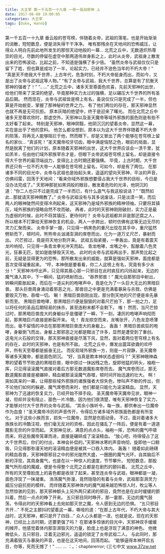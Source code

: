 ```yaml
---
title: 大主宰 第一千五百一十九章 一帝一祖战邪神 上
date: 2017-06-08 19:00:05
categories: 大主宰
tags: [Duke, Hannb]
---
```


第一千五百一十九章
垂云般的苍穹榜，伴随着炎帝，武祖的落笔，也是开始渐渐的消散，短短数息，便是消失得干干净净。
唯有那残余在天地间的恐怖威压，让得众人明白先前此地所发生的那惊天动地般的一幕...
北荒之丘中，无数道炽热尊崇的目光，尽数的停留在虚空中那两道伟岸身影之上，此时从炎帝，武祖身上散发出来的恐怖波动，比起之前，不知道是强横了多少倍。
“虽然炎帝与武祖仅仅只是留下了姓，但也算是成功了一半，论起实力，已经并不逊色当年的不朽大帝！”
“真是天不绝我大千世界，上古年代，危急时刻，不朽大帝挺身而出，而如今，又是出了炎帝与武祖这等人物。”
“有了炎帝与武祖，我大千世界，总算是有了抗衡天邪神的强者了！”
“......”
北荒之丘中，诸多天至尊面色欢喜，先前天邪神的出世，给他们带来了深深的绝望，毕竟那种实力太过的强横，足以碾压大千世界的所有圣品后期。
然而现在，炎帝与武祖皆是榜上有名，虽说仅仅只是完成了一半，但也算是开始蜕变，掌握了那神秘的世界之力。
有了他们两位的存在，那天邪神显然也就不再是无可抗拒。
原本灰暗的绝望中，终于是迎来了曙光。
而在北荒之丘中诸多天至尊欢欣时，那虚空外，天邪神以及圣天魔帝等域外邪族的面色则是有些不太好看了起来。
特别是天邪神，眼神阴翳，他阴沉沉的望着炎帝，显然这一幕，实在是出乎了他的意料。
他怎么都没想到，原本以为这大千世界伴随着不朽大帝的陨落，将再无人能够阻拦于他，然而眼下，却是又冒出了两个能够在苍穹榜上留名的家伙...
“真该死！”圣天魔帝咬牙切齿，眼中满是恼怒之色，眼前的局面，显然是脱离了他们的计划，原本随着天邪神的出世，这大千世界应该会一溃千里，犹如羔羊，任由他们域外邪族宰杀才是，但眼下炎帝武祖苍穹榜上留名，却是直接令得大千世界的最顶端战力，变得比上古时期还要强横。
毕竟，上古时期，大千世界还只有一位不朽大帝一人能够在苍穹榜上留名，可如今，却是有了两位。
在那诸多不同的目光中，炎帝与武祖也是抬起头来，遥遥的望向天邪神，平淡的声音，仿佛闷雷，回荡于天地间：“看来你域外邪族想要侵占我大千世界的目标，今日是没办法完成了。”
天邪神那犹如黑洞般的眼目，散发着危险的光泽，他阴沉的道：“你二人也只不过是完成了一半而已，有什么底气与我这般说话？”
“既然如此...那就请天邪神赐教了。”
炎帝与武祖没有与其多说废话，只是淡漠一笑，而后两人的眼神陡然间变得冷冽起来，这天邪神乃是域外邪族的精神领袖，只要将其镇压，域外邪族的侵略自然不攻而破。
再者，此时的天邪神刚刚破封，实力正是最为虚弱的时候，此时不将其镇压，更待何时？
炎帝与武祖都并非是那迂腐之人，所以根本不打算给天邪神恢复的机会，两人一步跨出，顿时仿佛有这等无边无尽的灵力汇聚而来。
炎帝手掌一握，只见得一柄黑色的重尺出现在其手中，重尺猛然劈斩而下，顿时间，熊熊帝炎汹涌澎湃的席卷而出，化为一道万丈尺芒，暴射而出。
尺芒掠过，竟是将天地分割开来。
武祖五指紧握，一拳轰出，竟是有着震天龙吟响彻，只见得一条青龙拳光冲天而起。
青龙咆哮，龙嘴之中，酝酿着八色灵光，狂暴无匹，犹如是能够毁天灭地。
此时的炎帝与武祖再出手，那声势比起之前，无疑是显得更为的恐怖，那所散发出来的威能，就算是强如天邪神，面庞都是首次变得凝重起来。
“哼，本神倒是要看看，你二人这榜上有名，究竟有多少水分！”
天邪神冷哼出声，只见得其眉心那一只邪目在此时疯狂的闪烁起来，无边的魔气涌入其中，下一瞬间，猛的喷射而出。
“吞界邪兽！”
魔光自那邪目中射出，转瞬间膨胀起来，而后在一道尖利的咆哮声中，竟是化为了一头巨大无比的黑暗巨兽。
那头巨兽周身涌动着邪恶之光，那兽目之中更是充满着暴戾与杀戮，仿佛是要毁灭万物，吞噬一切。
唰！
黑暗巨兽刚刚出现，那分割天地的尺芒便是率先暴斩而至。
黑暗巨兽咆哮，那黑暗巨爪便是狠狠的对着尺芒拍下，那一拍之力，足以将任何的圣品后期轻易的抹杀，甚至连粉末都不会剩下。
嗤！
然而，当尺芒掠过时，那黑暗巨兽庞大的身躯似乎是僵硬了一瞬，下一刻，凄厉的咆哮声响彻而起，那黑暗巨爪直接是断裂开来。
吼！
青龙掠空而来，龙嘴张开，八色龙息喷薄而出，毫不留情的冲击在那那黑暗巨兽庞大的身躯上。
轰轰！
黑暗巨兽疯狂的咆哮，身躯倒飞而出，身躯上那邪恶之光都是黯淡了许多，显然是遭受到了重创。
这电光火石般的交锋，那天邪神直接是尽落下风，显然，面对着两位苍穹榜上有名的存在，此时的天邪神，也是有所不敌。
北荒之丘中，爆发出震耳欲聋的欢呼声，所有天至尊都是振奋无比。
而反观域外邪族一方，则是一片寂静，圣天魔帝等诸多天魔帝，都是面色阴沉。
“好，当真是欺本神状态虚弱吗？”
天邪神眼神森寒的望着节节败退的黑暗巨兽，眼中掠过一抹凶残之色，旋即他猛的转头，袖袍一挥，只见得滚滚魔气直接对着后方那无数道魔影席卷而去。
魔气席卷而过，那无数道魔影直接是被碾碎，精血被那滚滚魔气吞噬，顿时间开始迅速的壮大。
啊！
突如其来的一幕，让得那些域外邪族的诸族强者大惊失色，惨叫声不断的传出，但不论他们如何的躲避，魔气席卷而来时，他们都是只能化为滚滚精血。
显然，天邪神为了迅速的恢复实力，已经开始不择手段。
圣天魔帝等天魔帝见状，眼神一凝，但却并没有阻止，面色一片冷酷，因为他们很清楚，唯有天邪神恢复了实力，才能够对付大千世界的炎帝与武祖。
“其余小族听令，每一族，都供奉出一位魔帝作为血食！”圣天魔帝冷厉的声音传开，令得后方诸多域外邪族面色都是有所变化。
对于这些小族而言，损失一位魔帝，显然是伤筋动骨。
不过，面对着诸多大族族长的冷酷注视，他们毫无反对的资格，因此在骚乱了一阵后，便是有着一道道魔影无奈的升空而起。
天邪神见状，满意的点点头，袖袍一挥，恐怖的魔气呼啸而来，将这些魔帝笼罩而进，直接是碾碎成了滚滚精血。
“放心吧，待得侵占了这大千世界后，你们的付出，本神会补偿的。”天邪神冰寒的声音响彻，旋即他一口鲸吸，只见得那弥漫天地的滚滚精血便是被其一口吞入体内。
轰轰！
随着如此磅礴的精血吞食，天邪神那邪目之中的邪光陡然大盛，一圈圈的魔气光环，自其脑后不断的浮现，其周身魔气，也是在以一种惊人的速度，节节攀升。
短短数息，那股魔气所形成的魔威，便是令得整个北荒之丘都是在剧烈的颤抖着。
北荒之丘中，所有的天至尊脸庞上的喜色都是收敛了起来，甚至连炎帝与武祖，眼神都是一凝，面色浮现了一抹凝重。
浩荡魔气弥漫，竟然隐隐的有着与炎帝，武祖那澎湃灵力威压分庭抗拒的模样。
而伴随着天邪神体内的魔气越来越恐怖惊人时，牧尘等人忽然惊骇的见到，那天邪神额头上另外两只紧闭的邪目，竟然也是在此时缓缓的颤抖着，然后一点点的睁了开来。
五只邪目同时睁开，那一霎那，无边的魔气鼓荡，令得此时的天邪神看上去宛如那灭世之魔，令人感到无边的恐惧。
“五只邪目齐开...”
不死之主颤抖的望着这一幕，嘶哑的道：“在那上古年代，不朽大帝与其大战时，这天邪神，都只是开了四目...”
众人心头都是一凛，也就是说，现在的天邪神，已经比上古时期，还要更强了吗？
在那诸多惊骇的目光中，天邪神双手缓缓的摊开，他感觉着体内那澎湃毁灭的力量，脸庞上也是浮现了满意的神色。
他微微低头，五只邪目，泛着无边邪光，遥遥的锁定了炎帝武祖二人。
与此同时，那充满着毁灭与暴戾的声音，也是在这天地间，回荡而起。
“能够逼得本神开启五目，你等，死而无憾了！”
.....
...
：。：chaptererror;
(三七中文 www.37zw.net